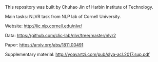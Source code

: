 ﻿This repository was built by Chuhao Jin of Harbin Institute of Technology.

Main tasks: NLVR task from NLP lab of Cornell University.

Website: http://lic.nlp.cornell.edu/nlvr/ 

Data: https://github.com/clic-lab/nlvr/tree/master/nlvr2

Paper: https://arxiv.org/abs/1811.00491

Supplementary material: http://yoavartzi.com/pub/slya-acl.2017.sup.pdf 